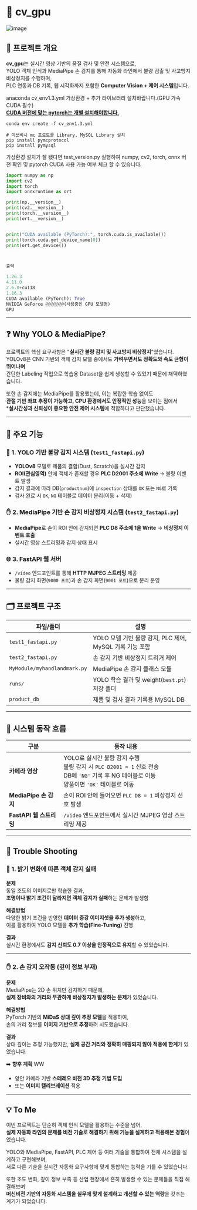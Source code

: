 # 🧠 cv_gpu
![image](https://github.com/user-attachments/assets/478da94d-e97d-4038-90a4-9be0680d7c22)


## 📘 프로젝트 개요
> 
**cv_gpu**는 실시간 영상 기반의 품질 검사 및 안전 시스템으로,  
YOLO 객체 인식과 MediaPipe 손 감지를 통해 자동화 라인에서 불량 검출 및 사고방지 비상정지를 수행하며,  
PLC 연동과 DB 기록, 웹 시각화까지 포함한 **Computer Vision + 제어 시스템**입니다.
> 
anaconda cv_env1.3.yml 가상환경 + 추가 라이브러리 설치바랍니다.(GPU 가속 CUDA 필수)   
[**CUDA 버전에 맞는 pytorch는 개별 설치해야합니다.**](https://pytorch.org/get-started/locally/)
>   
```
conda env create -f cv_env1.3.yml
```
> 
```
# 미쓰비시 mc 프로토콜 Library, MySQL Library 설치
pip install pymcprotocol
pip install pymysql
```
>
가상환경 설치가 잘 됐다면
test_version.py 실행하여 numpy, cv2, torch, onnx 버전 확인 밎
pytorch CUDA 사용 가능 여부 체크 할 수 있습니다.
>
```python
import numpy as np
import cv2
import torch
import onnxruntime as ort

print(np.__version__)
print(cv2.__version__)
print(torch.__version__)
print(ort.__version__)


print("CUDA available (PyTorch):", torch.cuda.is_available())
print(torch.cuda.get_device_name(0))
print(ort.get_device())



출력

1.26.3
4.11.0
2.6.0+cu118
1.16.3
CUDA available (PyTorch): True
NVIDIA GeForce @@@@@@@(사용중인 GPU 모델명)
GPU
```
---

## ❓ Why YOLO & MediaPipe?
>     
프로젝트의 핵심 요구사항은 "**실시간 불량 감지 및 사고방지 비상정지**"였습니다.  
YOLOv8은 CNN 기반의 객체 감지 모델 중에서도 **가벼우면서도 정확도와 속도 균형이 뛰어나며**   
간단한 Labeling 작업으로 학습용 Dataset을 쉽게 생성할 수 있었기 때문에 채택하였습니다.   
>    
또한 손 감지에는 MediaPipe를 활용했는데, 이는 복잡한 학습 없이도  
**관절 기반 좌표 추정이 가능하고, CPU 환경에서도 안정적인 성능**을 보이는 점에서  
***실시간성과 신뢰성이 중요한 안전 제어 시스템**에 적합하다고 판단했습니다.   
> 
---

## 🔧 주요 기능
> 
### 🎯 1. YOLO 기반 불량 감지 시스템 (`test1_fastapi.py`)
- **YOLOv8** 모델로 제품의 결함(Dust, Scratch)을 실시간 감지
- **ROI(관심영역)** 안에 객체가 존재할 경우 **PLC D2001 주소에 Write** → 불량 이벤트 발생
- 감지 결과에 따라 DB(`productnum`)에 `inspection` 상태를 `OK` 또는 `NG`로 기록
- 검사 완료 시 `OK`, `NG` 테이블로 데이터 분리(이동 + 삭제)

### ✋ 2. MediaPipe 기반 손 감지 비상정지 시스템 (`test2_fastapi.py`)
- **MediaPipe**로 손이 ROI 안에 감지되면 **PLC D8 주소에 1을 Write** → **비상정지 이벤트 호출**
- 실시간 영상 스트리밍과 감지 상태 표시

### 🌐 3. FastAPI 웹 서버
- `/video` 엔드포인트를 통해 **HTTP MJPEG 스트리밍** 제공
- 불량 감지 화면(`9000 포트`)과 손 감지 화면(`9001 포트`)으로 분리 운영
> 
---

## 🗂️ 프로젝트 구조
> 
| 파일/폴더 | 설명 |
|-----------|------|
| `test1_fastapi.py` | YOLO 모델 기반 불량 감지, PLC 제어, MySQL 기록 기능 포함 |
| `test2_fastapi.py` | 손 감지 기반 비상정지 트리거 제어 |
| `MyModule/myhandlandmark.py` | MediaPipe 손 감지 클래스 모듈 |
| `runs/` | YOLO 학습 결과 및 weight(`best.pt`) 저장 폴더 |
| `product_db` | 제품 및 검사 결과 기록용 MySQL DB |
> 
---

## 🔄 시스템 동작 흐름
> 
| **구분**                | **동작 내용** |
|-------------------------|----------------|
| **카메라 영상**         | YOLO로 실시간 불량 감지 수행<br>불량 감지 시 `PLC D2001 = 1` 신호 전송<br>DB에 `'NG'` 기록 후 NG 테이블로 이동<br>양품이면 `'OK'` 테이블로 이동 |
| **MediaPipe 손 감지** | 손이 ROI 안에 들어오면 `PLC D8 = 1` 비상정지 신호 발생 |
| **FastAPI 웹 스트리밍** | `/video` 엔드포인트에서 실시간 MJPEG 영상 스트리밍 제공 |
> 
---

## 🐞 Trouble Shooting

### 📸 1. 밝기 변화에 따른 객체 감지 실패

**문제**  
동일 조도의 이미지로만 학습한 결과,  
**조명이나 밝기 조건이 달라지면 객체 감지가 실패**하는 문제가 발생함

**해결방법**  
다양한 밝기 조건을 반영한 **데이터 증강 이미지셋을 추가 생성**하고,  
이를 활용하여 YOLO 모델을 **추가 학습(Fine-Tuning)** 진행

**결과**  
실시간 환경에서도 **감지 신뢰도 0.7 이상을 안정적으로 유지**할 수 있었습니다.

---

### ✋ 2. 손 감지 오작동 (깊이 정보 부재)

**문제**  
MediaPipe는 2D 손 위치만 감지하기 때문에,  
**실제 장비와의 거리와 무관하게 비상정지가 발생하는 문제**가 있었습니다.

**해결방법**  
PyTorch 기반의 **MiDaS 상대 깊이 추정 모델**을 적용하여,  
손의 거리 정보를 **이미지 기반으로 추정**하려 시도했습니다.

**결과**  
상대 깊이는 추정 가능했지만, **실제 공간 거리와 정확히 매핑되지 않아 적용에 한계**가 있었습니다.

➡️ **향후 계획**  WW
- 양안 카메라 기반 **스테레오 비전 3D 추정 기법 도입**
- 또는 **이미지 캘리브레이션** 적용

---

## 💡 To Me

이번 프로젝트는 단순히 객체 인식 모델을 활용하는 수준을 넘어,  
**실제 자동화 라인의 문제를 비전 기술로 해결하기 위해 기능을 설계하고 적용해본 경험**이었습니다.

YOLO와 MediaPipe, FastAPI, PLC 제어 등 여러 기술을 통합하여 전체 시스템을 설계하고 구현해보며,  
서로 다른 기술을 실시간 자동화 요구사항에 맞게 통합하는 능력을 기를 수 있었습니다.

또한 조도 변화, 깊이 정보 부족 등 산업 현장에서 흔히 발생할 수 있는 문제들을 직접 해결해보며  
**머신비전 기반의 자동화 시스템을 실무에 맞게 설계하고 개선할 수 있는 역량**을 갖추는 계기가 되었습니다.